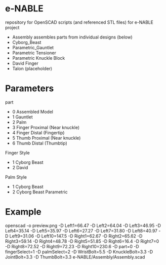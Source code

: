 e-NABLE
=======

repository for OpenSCAD scripts (and referenced STL files) for e-NABLE project

- Assembly assembles parts from individual designs (below)
- Cyborg_Beast
- Parametric_Gauntlet
- Parametric Tensioner
- Parametric Knuckle Block
- David Finger
- Talon (placeholder)

Parameters
========
part
- 0 Assembled Model
- 1 Gauntlet
- 2 Palm
- 3 Finger Proximal (Near knuckle)
- 4 Finger Distal (Fingertip)
- 5 Thumb Proximal (Near knuckle)
- 6 Thumb Distal (Thumbtip)

Finger Style
- 1 Cyborg Beast
- 2 David

Palm Style
- 1 Cyborg Beast
- 2 Cyborg Beast Parametric

Example
======
openscad -o preview.png -D Left1=66.47 -D Left2=64.04 -D  Left3=46.95 -D  Left4=35.14 -D  Left5=35.97 -D  Left6=27.27 -D  Left7=31.80 -D  Left8=40.97 -D  Left9=31.06 -D  Left10=147.5 -D Right1=62.67 -D Right2=65.62 -D  Right3=59.14 -D  Right4=48.78 -D  Right5=51.85 -D  Right6=16.4 -D  Right7=0 -D  Right8=72.52 -D  Right9=72.23 -D  Right10=230.6  -D part=0 -D fingerSelect=1 -D palmSelect=2 -D WristBolt=5.5 -D KnuckleBolt=3.3 -D JointBolt=3.3 -D ThumbBolt=3.3   e-NABLE/Assembly/Assembly.scad
